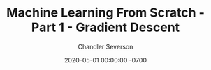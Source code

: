 ---
layout: post
title:  "Machine Learning From Scratch - Part 1 - Gradient Descent"
date:   2020-05-01 00:00:00 -0700
categories: ml-from-scratch
author: Chandler Severson
image: "/assets/images/blog/ml-gradient-descent/gradient.png"
---